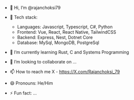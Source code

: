 - 👋 Hi, I’m @rajanchoksi79
 
- 👀 Tech stack:
    - Languages: Javascript, Typescript, C#, Python
    - Frontend: Vue, React, React Native, TailwindCSS
    - Backend: Express, Nest, Dotnet Core
    - Database: MySql, MongoDB, PostgreSql

- 🌱 I’m currently learning Rust, C and Systems Programming

- 💞️ I’m looking to collaborate on ...

- 📫 How to reach me X - https://X.com/Rajanchoksi_79

- 😄 Pronouns: He/Him

- ⚡ Fun fact: ...

<!---
rajanchoksi79/rajanchoksi79 is a ✨ special ✨ repository because its `README.md` (this file) appears on your GitHub profile.
You can click the Preview link to take a look at your changes.
--->
